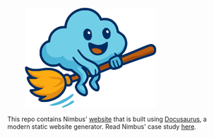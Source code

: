 <figure>
  <img src="/img/nimbusMain.png" className="intro image" alt="Intro image" width="70%"/>
</figure>

This repo contains Nimbus' [website](https://github.com/nimbusNLP/nimbus) that is built using [Docusaurus](https://docusaurus.io/), a modern static website generator.
Read Nimbus' case study [here](https://nimbusnlp.github.io/docs/introduction/).
